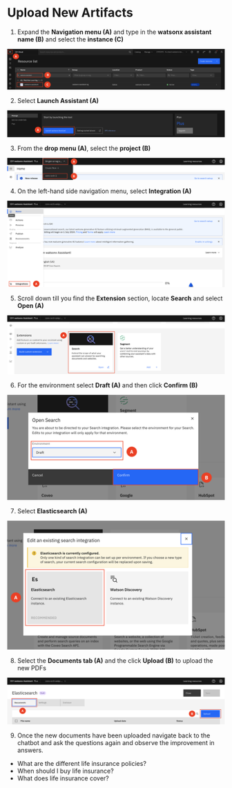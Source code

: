 # Upload New Artifacts

1. Expand the **Navigation menu (A)** and type in the **watsonx assistant name (B)** and select the **instance (C)**

![alt text](../images/3.2.1.png)

2. Select **Launch Assistant (A)** 

![alt text](../images/3.2.2.png)

3. From the **drop menu (A)**, select the **project (B)**

![alt text](../images/3.2.3.png)

4. On the left-hand side navigation menu, select **Integration (A)**

![alt text](../images/3.2.4.png)

5. Scroll down till you find the **Extension** section, locate **Search** and select **Open (A)**

![alt text](../images/3.2.5.png)

6. For the environment select **Draft (A)** and then click **Confirm (B)**

![alt text](../images/3.2.6.png)

7. Select **Elasticsearch (A)**

![alt text](../images/3.2.7.png)

8. Select the **Documents tab (A)** and the click **Upload (B)** to upload the new PDFs

![alt text](../images/3.2.8.png)

9. Once the new documents have been uploaded navigate back to the chatbot and ask the questions again and observe the improvement in answers. 
* What are the different life insurance policies?
* When should I buy life insurance? 
* What does life insurance cover?
